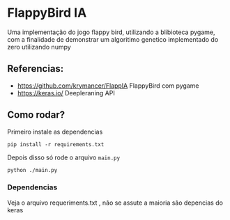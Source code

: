 # FlappyBird IA

Uma implementação do jogo flappy bird, utilizando a blibioteca pygame, com a finalidade de demonstrar um algoritimo genetico implementado do zero utilizando numpy

## Referencias: 

- https://github.com/krymancer/FlappIA FlappyBird com pygame
- https://keras.io/ Deepleraning API

## Como rodar?
Primeiro instale as dependencias
    
    pip install -r requirements.txt

Depois disso só rode o arquivo `main.py`

    python ./main.py

### Dependencias
Veja o arquivo requeriments.txt , não se assute a maioria são depencias do keras
